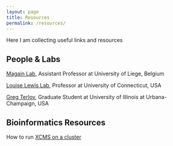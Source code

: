 ```yaml
---
layout: page
title: Resources
permalink: /resources/
---
```


Here I am collecting useful links and resources

## People & Labs

[Magain Lab](https://nicolasmagain.github.io), Assistant Professor at University of Liege, Belgium

[Louise Lewis Lab](https://algae.eeb.uconn.edu), Professor at University of Connecticut, USA

[Greg Terlov](https://sites.google.com/a/illinois.edu/gterlov/home), Graduate Student at University of Illinois at Urbana-Champaign, USA

## Bioinformatics Resources

How to run [XCMS on a cluster](https://usermanual.wiki/Document/GuideRonHPC.1310469751/view)
